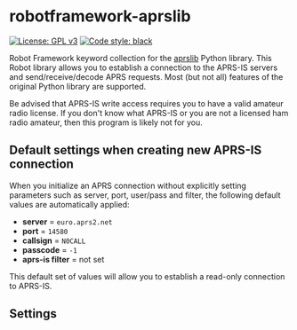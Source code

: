 # robotframework-aprslib
[![License: GPL v3](https://img.shields.io/badge/License-GPLv3-blue.svg)](https://www.gnu.org/licenses/gpl-3.0) [![Code style: black](https://img.shields.io/badge/code%20style-black-000000.svg)](https://github.com/psf/black)

Robot Framework keyword collection for the [aprslib](https://github.com/rossengeorgiev/aprs-python) Python library. This Robot library allows you to establish a connection to the APRS-IS servers and send/receive/decode APRS requests. Most (but not all) features of the original Python library are supported.

Be advised that APRS-IS write access requires you to have a valid amateur radio license. If you don't know what APRS-IS or you are not a licensed ham radio amateur, then this program is likely not for you.

## Default settings when creating new APRS-IS connection

When you initialize an APRS connection without explicitly setting parameters such as server, port, user/pass and filter, the following default values are automatically applied:
- __server__ = ``euro.aprs2.net``
- __port__ = ``14580``
- __callsign__ = ``N0CALL``
- __passcode__ = ``-1``
- __aprs-is filter__ = not set

This default set of values will allow you to establish a read-only connection to APRS-IS. 

## Settings
